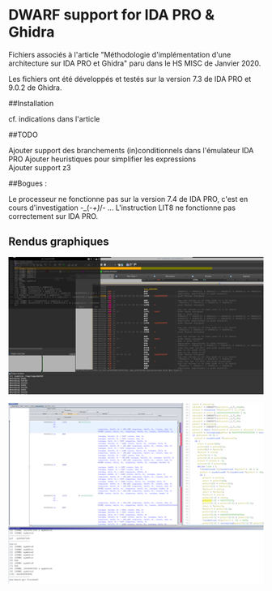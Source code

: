 # DWARF support for IDA PRO & Ghidra

Fichiers associés à l'article "Méthodologie d'implémentation d'une architecture sur IDA PRO et Ghidra" paru dans le HS MISC de Janvier 2020. 

Les fichiers ont été développés et testés sur la version 7.3 de IDA PRO et 9.0.2 de Ghidra.

##Installation 

cf. indications dans l'article

##TODO 

Ajouter support des branchements (in)conditionnels dans l'émulateur IDA PRO
Ajouter heuristiques pour simplifier les expressions  
Ajouter support z3 

##Bogues :

Le processeur ne fonctionne pas sur la version 7.4 de IDA PRO, c'est en cours d'investigation -\_(-_+)_/- ...
L'instruction LIT8 ne fonctionne pas correctement sur IDA PRO. 

## Rendus graphiques 


![dwarf-ida](DWARF/images/dwarf_ida.png)

![dwarf-ghidra](DWARF/images/dwarf_ghidra.png)




